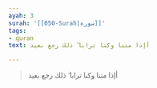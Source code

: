 ```yaml
---
ayah: 3
surah: '[[050-Surah|سورة]]'
tags:
- quran
text: أإذا متنا وكنا ترابا ۖ ذلك رجع بعيد

---
```

> أإذا متنا وكنا ترابا ۖ ذلك رجع بعيد
